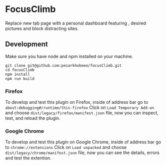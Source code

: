 # FocusClimb

Replace new tab page with a personal dashboard featuring , desired pictures and block distracting sites.

## Development

Make sure you have node and npm installed on your machine.
```
git clone git@github.com:pesarkhobeee/focusClimb.git
cd focusClimb
npm install
npm run build
```
### Firefox

To develop and test this plugin on Firefox, inside of address bar go to
```about:debugging#/runtime/this-firefox```
Click on `Load Temporary Add-on` and choose `dist/legacy/firefox/manifest.json` file, now you can inspect, test, and reload the plugin.

### Google Chrome

To develop and test this plugin on Google Chrome, inside of address bar go to
```chrome://extensions```
Click on `Load unpacked` and choose `dist/legacy/chrome/manifest.json` file, now you can see the details, errors and test the extention.
